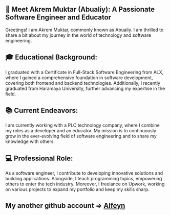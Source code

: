 

## 👋 Meet Akrem Muktar (Abualiy): A Passionate Software Engineer and Educator
Greetings! I am Akrem Muktar, commonly known as Abualiy. I am thrilled to share a bit about my journey in the world of technology and software engineering.

## 🎓 Educational Background:
I graduated with a Certificate in Full-Stack Software Engineering from ALX, where I gained a comprehensive foundation in software development, covering both frontend and backend technologies. Additionally, I recently graduated from Haramaya University, further advancing my expertise in the field.

## 📚 Current Endeavors:
I am currently working with a PLC technology company, where I combine my roles as a developer and an educator. My mission is to continuously grow in the ever-evolving field of software engineering and to share my knowledge with others.

## 💻 Professional Role:
As a software engineer, I contribute to developing innovative solutions and building applications. Alongside, I teach programming topics, empowering others to enter the tech industry. Moreover, I freelance on Upwork, working on various projects to expand my portfolio and keep my skills sharp.

## My another github account => [Alfeyn](https://github.com/Alfeyn)

